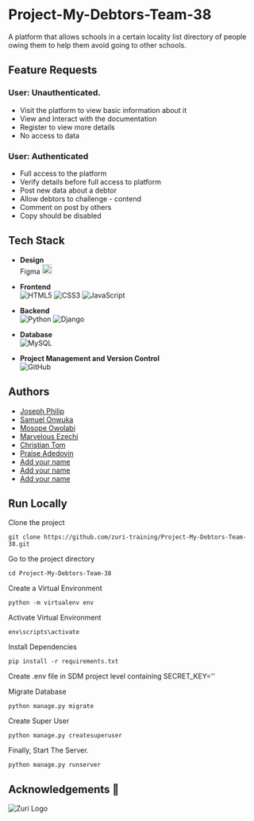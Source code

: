 # Project-My-Debtors-Team-38
A platform that allows schools in a certain locality list directory of people owing them to help them avoid going to other schools.


## Feature Requests

### User: Unauthenticated.

- Visit the platform to view basic information about it
- View and Interact with the documentation
- Register to view more details
- No access to data

### User: Authenticated
- Full access to the platform
- Verify details before full access to platform
- Post new data about a debtor
- Allow debtors to challenge - contend
- Comment on post by others
- Copy should be disabled


## Tech Stack

* __Design__<br/> Figma <img src="https://res.cloudinary.com/dc29czhf9/image/upload/v1659109673/Figma-logo_pw2gqg.svg" width="20" height="20">

* __Frontend__<br/>
![HTML5](https://img.shields.io/badge/html5-%23E34F26.svg?style=for-the-badge&logo=html5&logoColor=white)
![CSS3](https://img.shields.io/badge/css3-%231572B6.svg?style=for-the-badge&logo=css3&logoColor=white)
![JavaScript](https://img.shields.io/badge/javascript-%23323330.svg?style=for-the-badge&logo=javascript&logoColor=%23F7DF1E)

* __Backend__<br/>
![Python](https://img.shields.io/badge/python-3670A0?style=for-the-badge&logo=python&logoColor=ffdd54)
![Django](https://img.shields.io/badge/django-%23092E20.svg?style=for-the-badge&logo=django&logoColor=white)

* __Database__<br/>
![MySQL](https://img.shields.io/badge/mysql-%2300f.svg?style=for-the-badge&logo=mysql&logoColor=white)

* __Project Management and Version Control__<br/>
![GitHub](https://img.shields.io/badge/github-%23121011.svg?style=for-the-badge&logo=github&logoColor=white)


## Authors

- [Joseph Philip](https://www.github.com/jpphilips)
- [Samuel Onwuka](https://www.github.com/csonwuka)
- [Mosope Owolabi](https://www.github.com/mosope-codes)
- [Marvelous Ezechi](https://www.github.com/reekofgeek)
- [Christian Tom](https://www.github.com/Chrisss17)
- [Praise Adedoyin](https://www.github.com/praise4997)
- [Add your name](https://www.github.com/your-username)
- [Add your name](https://www.github.com/your-username)
- [Add your name](https://www.github.com/your-username)


## Run Locally

Clone the project

```
git clone https://github.com/zuri-training/Project-My-Debtors-Team-38.git
```

Go to the project directory

```
cd Project-My-Debtors-Team-38
```

Create a Virtual Environment

```
python -m virtualenv env
```

Activate Virtual Environment

```
env\scripts\activate
```

Install Dependencies

```
pip install -r requirements.txt
```


Create .env file in SDM project level containing SECRET_KEY='' 


Migrate Database 

```
python manage.py migrate
```
Create Super User 
```
python manage.py createsuperuser
```
Finally, Start The Server.
```
python manage.py runserver
```


## Acknowledgements 🚀 

<p>
  <img src="https://res.cloudinary.com/zuri-team/image/upload/zuriboard/tenant-logo/wmqxdxt4skv05wsvc21o.png"
       alt="Zuri Logo"
  >
</p>
